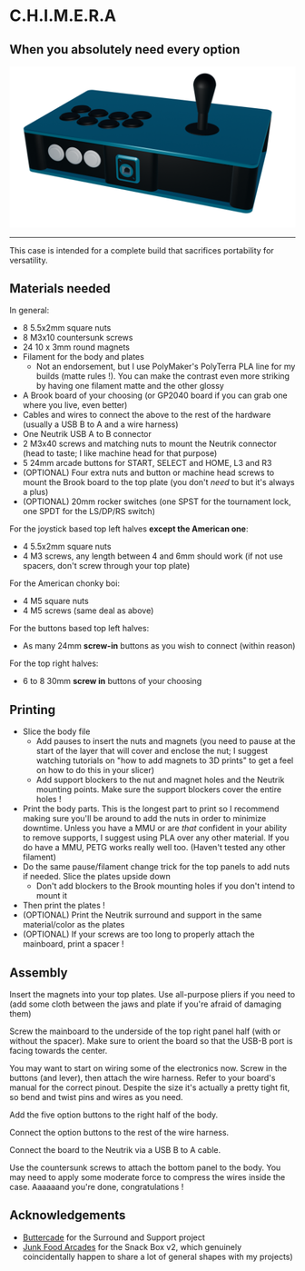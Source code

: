 # C.H.I.M.E.R.A
## When you absolutely need every option

![Chonky boi](../img/chimera.png)

---

This case is intended for a complete build that sacrifices portability for versatility.

## Materials needed

In general:
- 8 5.5x2mm square nuts
- 8 M3x10 countersunk screws
- 24 10 x 3mm round magnets
- Filament for the body and plates
	- Not an endorsement, but I use PolyMaker's PolyTerra PLA line for my builds (matte rules !). You can make the contrast even more striking by having one filament matte and the other glossy
- A Brook board of your choosing (or GP2040 board if you can grab one where you live, even better)
- Cables and wires to connect the above to the rest of the hardware (usually a USB B to A and a wire harness)
- One Neutrik USB A to B connector
- 2 M3x40 screws and matching nuts to mount the Neutrik connector (head to taste; I like machine head for that purpose)
- 5 24mm arcade buttons for START, SELECT and HOME, L3 and R3
- (OPTIONAL) Four extra nuts and button or machine head screws to mount the Brook board to the top plate (you don't *need* to but it's always a plus)
- (OPTIONAL) 20mm rocker switches (one SPST for the tournament lock, one SPDT for the LS/DP/RS switch)

For the joystick based top left halves **except the American one**:
- 4 5.5x2mm square nuts
- 4 M3 screws, any length between 4 and 6mm should work (if not use spacers, don't screw through your top plate)

For the American chonky boi:
- 4 M5 square nuts
- 4 M5 screws (same deal as above)

For the buttons based top left halves:
- As many 24mm **screw-in** buttons as you wish to connect (within reason)

For the top right halves:
- 6 to 8 30mm **screw in** buttons of your choosing

## Printing

- Slice the body file
	- Add pauses to insert the nuts and magnets (you need to pause at the start of the layer that will cover and enclose the nut; I suggest watching tutorials on "how to add magnets to 3D prints" to get a feel on how to do this in your slicer)
	- Add support blockers to the nut and magnet holes and the Neutrik mounting points. Make sure the support blockers cover the entire holes !
- Print the body parts. This is the longest part to print so I recommend making sure you'll be around to add the nuts in order to minimize downtime. Unless you have a MMU or are *that* confident in your ability to remove supports, I suggest using PLA over any other material. If you do have a MMU, PETG works really well too. (Haven't tested any other filament)
- Do the same pause/filament change trick for the top panels to add nuts if needed. Slice the plates upside down
	- Don't add blockers to the Brook mounting holes if you don't intend to mount it
- Then print the plates !
- (OPTIONAL) Print the Neutrik surround and support in the same material/color as the plates
- (OPTIONAL) If your screws are too long to properly attach the mainboard, print a spacer !

## Assembly

Insert the magnets into your top plates. Use all-purpose pliers if you need to (add some cloth between the jaws and plate if you're afraid of damaging them)

Screw the mainboard to the underside of the top right panel half (with or without the spacer). Make sure to orient the board so that the USB-B port is facing towards the center.

You may want to start on wiring some of the electronics now. Screw in the buttons (and lever), then attach the wire harness. Refer to your board's manual for the correct pinout. Despite the size it's actually a pretty tight fit, so bend and twist pins and wires as you need.

Add the five option buttons to the right half of the body.

Connect the option buttons to the rest of the wire harness.

Connect the board to the Neutrik via a USB B to A cable.

Use the countersunk screws to attach the bottom panel to the body. You may need to apply some moderate force to compress the wires inside the case. Aaaaaand you're done, congratulations ! 

## Acknowledgements

- [Buttercade](https://www.etsy.com/shop/BUTTERCADE) for the Surround and Support project
- [Junk Food Arcades](https://junkfoodarcades.com) for the Snack Box v2, which genuinely coincidentally happen to share a lot of general shapes with my projects)
